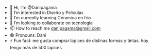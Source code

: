 - 👋 Hi, I’m @Danipagama
- 👀 I’m interested in Diseño y Peliculas
- 🌱 I’m currently learning Ceramica en frio
- 💞️ I’m looking to collaborate on tecnologia
- 📫 How to reach me danipagama@gmail.com
- 😄 Pronouns: Dani
- ⚡ Fun fact: me gusta comprar lapices de distinas formas y tintas. hoy tengo más de 500 lapices

<!---
Danipagama/Danipagama is a ✨ special ✨ repository because its `README.md` (this file) appears on your GitHub profile.
You can click the Preview link to take a look at your changes.
--->

